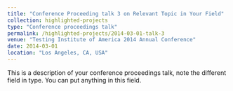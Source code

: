 ```yaml
---
title: "Conference Proceeding talk 3 on Relevant Topic in Your Field"
collection: highlighted-projects
type: "Conference proceedings talk"
permalink: /highlighted-projects/2014-03-01-talk-3
venue: "Testing Institute of America 2014 Annual Conference"
date: 2014-03-01
location: "Los Angeles, CA, USA"
---
```


This is a description of your conference proceedings talk, note the different field in type. You can put anything in this field.
